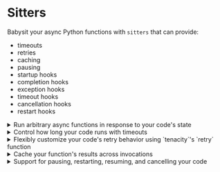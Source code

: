 # Sitters

Babysit your async Python functions with `sitters` that can provide:

- timeouts
- retries
- caching
- pausing
- startup hooks
- completion hooks
- exception hooks
- timeout hooks
- cancellation hooks
- restart hooks

<details>

<summary>Run arbitrary async functions in response to your code's state</summary>

### Running hook(s) when your code is about to start

```python
import asyncio

from sitters import sit

async def on_startup():
    print("Our code is starting now!")

@sit(startup_hooks=[on_startup])
async def sleeper(sleep_s: int):
    for i in range(sleep_s):
        await asyncio.sleep(1)
        print(f"We've slept {i} seconds")

asyncio.run(sleeper(4))
```

### Running hooks when your code completes

```python
import asyncio

from sitters import sit

async def on_completion():
    print("Our code completed!")

@sit(completion_hooks=[on_completion])
async def sleeper(sleep_s: int):
    for i in range(sleep_s):
        await asyncio.sleep(1)
        print(f"We've slept {i} seconds")

asyncio.run(sleeper(4))
```

### Run hooks throughout your code's execution

```python
import asyncio

from sitters import sit

async def on_startup():
    print("Our code is starting now!")

async def on_completion():
    print("Our code completed!")

async def on_exception():
    print("Our code encountered an exception")

@sit(
    startup_hooks=[on_startup], 
    completion_hooks=[on_completion], 
    exception_hooks=[on_exception])
async def sleeper(sleep_s: int):
    for i in range(sleep_s):
        await asyncio.sleep(1)
        print(f"We've slept {i} seconds")

asyncio.run(sleeper(4))
```

The supported lifecycle events for running hooks are:
- on startup
- on completion
- on exception(s)
- on timeouts
- on cancellation
- on restarts

</details>

<details>

<summary>Control how long your code runs with timeouts</summary>

Note that tasks that timeout will trigger the `sitter`'s timeout hooks to be run
and the task itself will return `None`.

```python
import asyncio

from sitters import sit

@sit(timeout=3)
async def sleeper(sleep_s: int):
    await asyncio.sleep(4)
    print(f"We've slept {sleep_s} seconds")

result = asyncio.run(sleeper(4))
print(result)
```

</details>

<details>

<summary>Flexibly customize your code's retry behavior using `tenacity`'s `retry` function</summary>

Note that `tenacity`'s `retry` function expects to be used as a decorator, but
here we're using that decorator's return value.

```python
import asyncio

from tenacity import retry, stop_after_attempt
from sitters import sit

TRIES = 0
RETRIES = 5

@sit(retry=retry(stop=stop_after_attempt(RETRIES)))
async def exceptional_func():
    global TRIES

    TRIES += 1
    if TRIES == RETRIES:
        return "I am complete"
    else:
        print("I am exceptional")
        raise Exception


result = asyncio.run(exceptional_func())
print(result)
```

</details>


<details>

<summary>Cache your function's results across invocations</summary>

Note that only caches types built into `cachetools` are supported.

```python
import asyncio

from cachetools import LRUCache
from sitters import sit


@sit(cache=LRUCache(maxsize=5))
async def intense_math(a: int, b: int):
    print("Im doing intense math")
    return a * b


for _ in range(5):
    result = asyncio.run(intense_math(3,5))
    print(result)
```

</details>

<details>

<summary>Support for pausing, restarting, resuming, and cancelling your code</summary>

### Sitters listen to and respond to signals send to your process

Note that Windows does not natively support signals and this functionality is
likely not to work.

```python
import asyncio
import os

from sitters import sit

@sit()
async def sleeper(sleep_s: int):
    for i in range(1, sleep_s+1):
        await asyncio.sleep(1)
        print(f"We've slept {i} seconds")

print(f"This is our process ID: {os.getpid()}")
asyncio.run(sleeper(5))
```

### Use the sitter to pause your code's execution

Take the `sitter`'s process ID and send it a `SIGUSR1`:

```bash
kill -SIGUSR1 <PID>
```

### Use the sitter to unpause your code's execution

Send your `sitter` a `SIGUSR2`:

```bash
kill -SIGUSR2 <PID>
```

### Restart your code

If you need to restart your code, send the `sitter` a `SIGHUP`:

```bash
kill -1 <PID>
```

Note that sending a `SIGHUP` will cause trigger the `sitter`'s restart hooks.

### Stop or cancel your code

If you need to stop the `sitter`, you can `CTRL-C` it or send it a `SIGTERM`:

```bash
kill -15 <PID>
```

Note that sending a kill signal will trigger the `sitter`'s cancellation hooks.

</details>